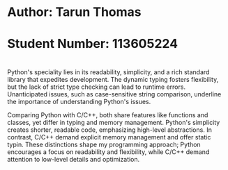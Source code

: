 #
# Author: Tarun Thomas
# Student Number: 113605224
#
Python's speciality lies in its readability, simplicity, and a rich standard library that expedites development. The dynamic typing fosters flexibility, but the lack of strict type checking can lead to runtime errors. Unanticipated issues, such as case-sensitive string comparison, underline the importance of understanding Python's issues.

Comparing Python with C/C++, both share features like functions and classes, yet differ in typing and memory management. Python's simplicity creates shorter, readable code, emphasizing high-level abstractions. In contrast, C/C++ demand explicit memory management and offer static typin. These distinctions shape my programming approach; Python encourages a focus on readability and flexibility, while C/C++ demand attention to low-level details and optimization.




